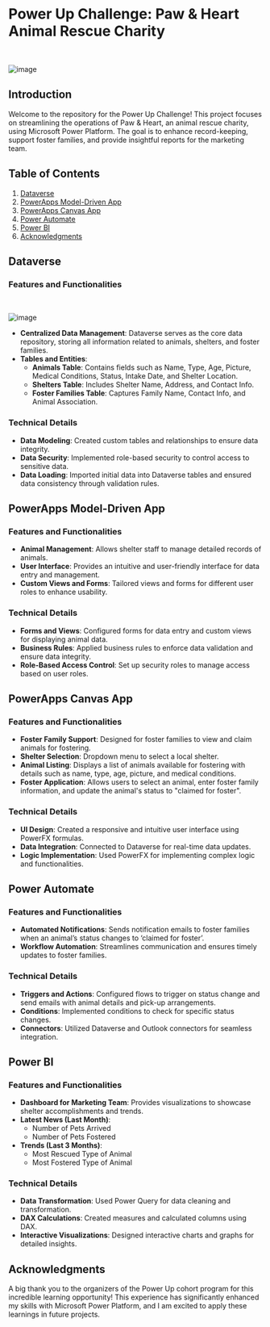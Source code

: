 <!DOCTYPE html>
<html lang="en">
<head>
    <meta charset="UTF-8">
    <meta name="viewport" content="width=device-width, initial-scale=1.0">
</head>
<body>

<h1>Power Up Challenge: Paw & Heart Animal Rescue Charity</h1><br>

![image](https://github.com/user-attachments/assets/8fafbbaf-b1fd-48a2-9aba-64e32471167a)

<h2>Introduction</h2>
<p>Welcome to the repository for the Power Up Challenge! This project focuses on streamlining the operations of Paw & Heart, an animal rescue charity, using Microsoft Power Platform. The goal is to enhance record-keeping, support foster families, and provide insightful reports for the marketing team.</p>

<h2>Table of Contents</h2>
<ol>
    <li><a href="#dataverse">Dataverse</a></li>
    <li><a href="#powerapps-model-driven-app">PowerApps Model-Driven App</a></li>
    <li><a href="#powerapps-canvas-app">PowerApps Canvas App</a></li>
    <li><a href="#power-automate">Power Automate</a></li>
    <li><a href="#power-bi">Power BI</a></li>
    <li><a href="#acknowledgments">Acknowledgments</a></li>
</ol>

<h2 id="dataverse">Dataverse</h2>
<h3>Features and Functionalities</h3><br>

![image](https://github.com/user-attachments/assets/82d09dce-47d6-4717-b992-5a3dc00cfffa)



<ul>
    <li><strong>Centralized Data Management</strong>: Dataverse serves as the core data repository, storing all information related to animals, shelters, and foster families.</li>
    <li><strong>Tables and Entities</strong>:
        <ul>
            <li><strong>Animals Table</strong>: Contains fields such as Name, Type, Age, Picture, Medical Conditions, Status, Intake Date, and Shelter Location.</li>
            <li><strong>Shelters Table</strong>: Includes Shelter Name, Address, and Contact Info.</li>
            <li><strong>Foster Families Table</strong>: Captures Family Name, Contact Info, and Animal Association.</li>
        </ul>
    </li>
</ul>

<h3>Technical Details</h3>
<ul>
    <li><strong>Data Modeling</strong>: Created custom tables and relationships to ensure data integrity.</li>
    <li><strong>Data Security</strong>: Implemented role-based security to control access to sensitive data.</li>
    <li><strong>Data Loading</strong>: Imported initial data into Dataverse tables and ensured data consistency through validation rules.</li>
</ul>

<h2 id="powerapps-model-driven-app">PowerApps Model-Driven App</h2>
<h3>Features and Functionalities</h3>
<ul>
    <li><strong>Animal Management</strong>: Allows shelter staff to manage detailed records of animals.</li>
    <li><strong>User Interface</strong>: Provides an intuitive and user-friendly interface for data entry and management.</li>
    <li><strong>Custom Views and Forms</strong>: Tailored views and forms for different user roles to enhance usability.</li>
</ul>

<h3>Technical Details</h3>
<ul>
    <li><strong>Forms and Views</strong>: Configured forms for data entry and custom views for displaying animal data.</li>
    <li><strong>Business Rules</strong>: Applied business rules to enforce data validation and ensure data integrity.</li>
    <li><strong>Role-Based Access Control</strong>: Set up security roles to manage access based on user roles.</li>
</ul>

<h2 id="powerapps-canvas-app">PowerApps Canvas App</h2>
<h3>Features and Functionalities</h3>
<ul>
    <li><strong>Foster Family Support</strong>: Designed for foster families to view and claim animals for fostering.</li>
    <li><strong>Shelter Selection</strong>: Dropdown menu to select a local shelter.</li>
    <li><strong>Animal Listing</strong>: Displays a list of animals available for fostering with details such as name, type, age, picture, and medical conditions.</li>
    <li><strong>Foster Application</strong>: Allows users to select an animal, enter foster family information, and update the animal's status to "claimed for foster".</li>
</ul>

<h3>Technical Details</h3>
<ul>
    <li><strong>UI Design</strong>: Created a responsive and intuitive user interface using PowerFX formulas.</li>
    <li><strong>Data Integration</strong>: Connected to Dataverse for real-time data updates.</li>
    <li><strong>Logic Implementation</strong>: Used PowerFX for implementing complex logic and functionalities.</li>
</ul>

<h2 id="power-automate">Power Automate</h2>
<h3>Features and Functionalities</h3>
<ul>
    <li><strong>Automated Notifications</strong>: Sends notification emails to foster families when an animal’s status changes to ‘claimed for foster’.</li>
    <li><strong>Workflow Automation</strong>: Streamlines communication and ensures timely updates to foster families.</li>
</ul>

<h3>Technical Details</h3>
<ul>
    <li><strong>Triggers and Actions</strong>: Configured flows to trigger on status change and send emails with animal details and pick-up arrangements.</li>
    <li><strong>Conditions</strong>: Implemented conditions to check for specific status changes.</li>
    <li><strong>Connectors</strong>: Utilized Dataverse and Outlook connectors for seamless integration.</li>
</ul>

<h2 id="power-bi">Power BI</h2>
<h3>Features and Functionalities</h3>
<ul>
    <li><strong>Dashboard for Marketing Team</strong>: Provides visualizations to showcase shelter accomplishments and trends.</li>
    <li><strong>Latest News (Last Month)</strong>:
        <ul>
            <li>Number of Pets Arrived</li>
            <li>Number of Pets Fostered</li>
        </ul>
    </li>
    <li><strong>Trends (Last 3 Months)</strong>:
        <ul>
            <li>Most Rescued Type of Animal</li>
            <li>Most Fostered Type of Animal</li>
        </ul>
    </li>
</ul>

<h3>Technical Details</h3>
<ul>
    <li><strong>Data Transformation</strong>: Used Power Query for data cleaning and transformation.</li>
    <li><strong>DAX Calculations</strong>: Created measures and calculated columns using DAX.</li>
    <li><strong>Interactive Visualizations</strong>: Designed interactive charts and graphs for detailed insights.</li>
</ul>

<h2 id="acknowledgments">Acknowledgments</h2>
<p>A big thank you to the organizers of the Power Up cohort program for this incredible learning opportunity! This experience has significantly enhanced my skills with Microsoft Power Platform, and I am excited to apply these learnings in future projects.</p>

</body>
</html>
